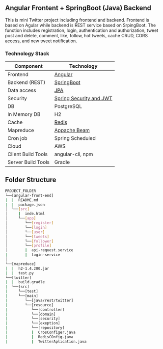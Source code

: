 ## Angular Frontent + SpringBoot (Java) Backend
This is mini Twitter project including frontend and backend. Frontend is based on Agular while backend is REST service based on SrpingBoot. The function includes registration, login, authentication and authorization, tweet post and delete, comment, like, follow, hot tweets, cache CRUD, CORS access, and new tweet notification. 

### Technology Stack
Component         | Technology
---               | ---
Frontend          | [Angular](https://angular.io/)
Backend (REST)    | [SpringBoot](https://projects.spring.io/spring-boot) 
Data access       | [JPA](https://spring.io/projects/spring-data-jpa)
Security          | [Spring Security and JWT](https://spring.io/projects/spring-securit)
DB                | PostgreSQL
In Memory DB      | H2 
Cache             | [Redis](https://spring.io/projects/spring-data-redis)
Mapreduce         | [Appache Beam](https://beam.apache.org/)
Cron job          | Spring Scheduled
Cloud             | AWS
Client Build Tools| angular-cli, npm
Server Build Tools| Gradle

## Folder Structure
```bash
PROJECT_FOLDER
└──[angular-front-end] 
|  |  README.md
|  |  package.json 
│  └──[src]      
│     |  inde.html 
│     └──[app]
│        └──[register]
│        └──[login]
│        └──[user]
│        └──[tweets]
│        └──[follower]
│        └──[profile]
│        |  api-request.service
|        |  login-service
│
└──[mapreduce]
|  |  h2-1.4.200.jar
|  |  test.py
└──[twitter]
|  |  build.gradle
|  └──[src]
|     └──[test]
|     └──[main]
|        └──[java/rest/twitter]
|        └──[resource]
|           └──[controller] 
|           └──[domain] 
|           └──[security]
|           └──[exeption]
|           └──[repository]
|           |  CrosConfiger.java
|           |  RedisCOnfig.java
|           |  TwitterAplication.java
```
